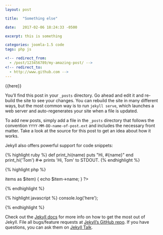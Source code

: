 ```yaml
---
layout: post

title:  "Something else"

date:   2017-02-06 18:24:33 -0500

excerpt: this is something

categories: joomla-1.5 code
tags: php js

<!-- redirect_from:
  - /post/123456789/my-amazing-post/ -->
<!-- redirect_to:
  - http://www.github.com -->
---
```


&#123;&#123;here&#125;&#125;

You’ll find this post in your `_posts` directory. Go ahead and edit it and re-build the site to see your changes. You can rebuild the site in many different ways, but the most common way is to run `jekyll serve`, which launches a web server and auto-regenerates your site when a file is updated.

To add new posts, simply add a file in the `_posts` directory that follows the convention `YYYY-MM-DD-name-of-post.ext` and includes the necessary front matter. Take a look at the source for this post to get an idea about how it works.

Jekyll also offers powerful support for code snippets:

{% highlight ruby %}
def print_hi(name)
  puts "Hi, #{name}"
end
print_hi('Tom')
#=> prints 'Hi, Tom' to STDOUT.
{% endhighlight %}

{% highlight php %}
<?php
echo 'here';
foreach($this->items as $item) {
  echo $item->name;
}
?>
{% endhighlight %}

{% highlight javascript %}
console.log('here');
<script src="http://ajax.googleapis.com/ajax/libs/jquery/1.8.2/jquery.min.js"></script>
{% endhighlight %}

Check out the [Jekyll docs][jekyll-docs] for more info on how to get the most out of Jekyll. File all bugs/feature requests at [Jekyll’s GitHub repo][jekyll-gh]. If you have questions, you can ask them on [Jekyll Talk][jekyll-talk].

[jekyll-docs]: https://jekyllrb.com/docs/home
[jekyll-gh]:   https://github.com/jekyll/jekyll
[jekyll-talk]: https://talk.jekyllrb.com/
